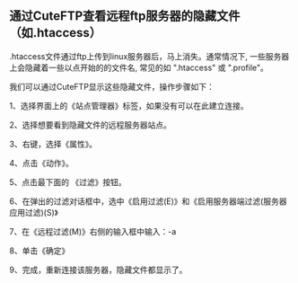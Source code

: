 ## 通过CuteFTP查看远程ftp服务器的隐藏文件（如.htaccess）

.htaccess文件通过ftp上传到linux服务器后，马上消失。通常情况下, 一些服务器上会隐藏着一些以点开始的的文件名, 常见的如 ".htaccess" 或 ".profile"。

我们可以通过CuteFTP显示这些隐藏文件，操作步骤如下：

1、选择界面上的《站点管理器》标签，如果没有可以在此建立连接。

2、选择想要看到隐藏文件的远程服务器站点。

3、右键，选择《属性》。

4、点击《动作》。

5、点击最下面的 《过滤》按钮。

6、在弹出的过滤对话框中，选中《启用过滤(E)》和《启用服务器端过滤(服务器应用过滤)(S)》

7、在《远程过滤(M)》右侧的输入框中输入：-a

8、单击《确定》

9、完成，重新连接该服务器，隐藏文件都显示了。
